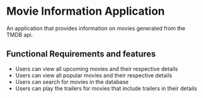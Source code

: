 # Movie Information Application

An application that provides information on movies generated from the TMDB api.

## Functional Requirements and features
- Users can view all upcoming movies and their respective details  
- Users can view all popular movies and their respective details 
- Users can search for movies in the database 
- Users can play the trailers for movies that include trailers in their details
